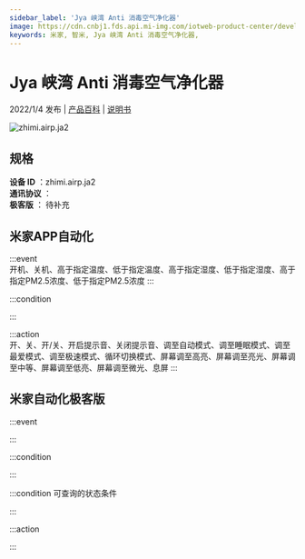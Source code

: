 ```yaml
---
sidebar_label: 'Jya 峡湾 Anti 消毒空气净化器'
image: https://cdn.cnbj1.fds.api.mi-img.com/iotweb-product-center/developer_16420623964649Xj2UEZi.png?GalaxyAccessKeyId=AKVGLQWBOVIRQ3XLEW&Expires=9223372036854775807&Signature=ofiPrT5a5OMq5GodtS2ZlApfXLA=
keywords: 米家, 智米, Jya 峡湾 Anti 消毒空气净化器, 
---
```

# Jya 峡湾 Anti 消毒空气净化器

2022/1/4 发布 | [产品百科](https://home.mi.com/webapp/content/baike/product/index.html?model=zhimi.airp.ja2/) | [说明书](https://home.mi.com/views/introduction.html?model=zhimi.airp.ja2&region=cn)

![zhimi.airp.ja2](https://cdn.cnbj1.fds.api.mi-img.com/iotweb-product-center/developer_16420623964649Xj2UEZi.png?GalaxyAccessKeyId=AKVGLQWBOVIRQ3XLEW&Expires=9223372036854775807&Signature=ofiPrT5a5OMq5GodtS2ZlApfXLA=)

## 规格  
> 
**设备 ID** ：zhimi.airp.ja2  
**通讯协议** ：  
**极客版**  ： 待补充 


## 米家APP自动化  

:::event  
开机、关机、高于指定温度、低于指定温度、高于指定湿度、低于指定湿度、高于指定PM2.5浓度、低于指定PM2.5浓度
:::

:::condition  

:::

:::action   
开、关、开/关、开启提示音、关闭提示音、调至自动模式、调至睡眠模式、调至最爱模式、调至极速模式、循环切换模式、屏幕调至高亮、屏幕调至亮光、屏幕调至中等、屏幕调至低亮、屏幕调至微光、息屏
:::

## 米家自动化极客版  

:::event  

:::

:::condition  

:::

:::condition 可查询的状态条件  

:::

:::action  

:::

        
